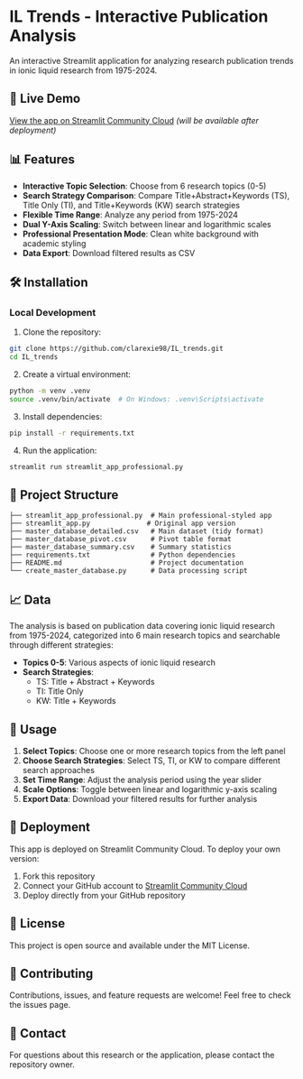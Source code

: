 # IL Trends - Interactive Publication Analysis

An interactive Streamlit application for analyzing research publication trends in ionic liquid research from 1975-2024.

## 🚀 Live Demo

[View the app on Streamlit Community Cloud](https://il-trends.streamlit.app) *(will be available after deployment)*

## 📊 Features

- **Interactive Topic Selection**: Choose from 6 research topics (0-5)
- **Search Strategy Comparison**: Compare Title+Abstract+Keywords (TS), Title Only (TI), and Title+Keywords (KW) search strategies
- **Flexible Time Range**: Analyze any period from 1975-2024
- **Dual Y-Axis Scaling**: Switch between linear and logarithmic scales
- **Professional Presentation Mode**: Clean white background with academic styling
- **Data Export**: Download filtered results as CSV

## 🛠️ Installation

### Local Development

1. Clone the repository:
```bash
git clone https://github.com/clarexie98/IL_trends.git
cd IL_trends
```

2. Create a virtual environment:
```bash
python -m venv .venv
source .venv/bin/activate  # On Windows: .venv\Scripts\activate
```

3. Install dependencies:
```bash
pip install -r requirements.txt
```

4. Run the application:
```bash
streamlit run streamlit_app_professional.py
```

## 📁 Project Structure

```
├── streamlit_app_professional.py  # Main professional-styled app
├── streamlit_app.py              # Original app version
├── master_database_detailed.csv   # Main dataset (tidy format)
├── master_database_pivot.csv      # Pivot table format
├── master_database_summary.csv    # Summary statistics
├── requirements.txt               # Python dependencies
├── README.md                      # Project documentation
└── create_master_database.py      # Data processing script
```

## 📈 Data

The analysis is based on publication data covering ionic liquid research from 1975-2024, categorized into 6 main research topics and searchable through different strategies:

- **Topics 0-5**: Various aspects of ionic liquid research
- **Search Strategies**:
  - TS: Title + Abstract + Keywords
  - TI: Title Only
  - KW: Title + Keywords

## 🎯 Usage

1. **Select Topics**: Choose one or more research topics from the left panel
2. **Choose Search Strategies**: Select TS, TI, or KW to compare different search approaches
3. **Set Time Range**: Adjust the analysis period using the year slider
4. **Scale Options**: Toggle between linear and logarithmic y-axis scaling
5. **Export Data**: Download your filtered results for further analysis

## 🚀 Deployment

This app is deployed on Streamlit Community Cloud. To deploy your own version:

1. Fork this repository
2. Connect your GitHub account to [Streamlit Community Cloud](https://streamlit.io/cloud)
3. Deploy directly from your GitHub repository

## 📄 License

This project is open source and available under the MIT License.

## 🤝 Contributing

Contributions, issues, and feature requests are welcome! Feel free to check the issues page.

## 📧 Contact

For questions about this research or the application, please contact the repository owner.
